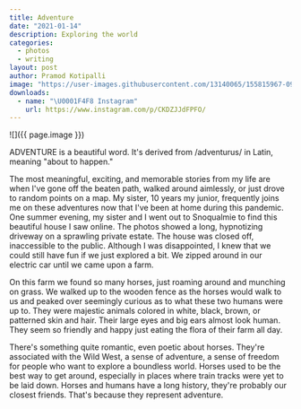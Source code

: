 ```yaml
---
title: Adventure
date: "2021-01-14"
description: Exploring the world
categories:
  - photos
  - writing
layout: post
author: Pramod Kotipalli
image: "https://user-images.githubusercontent.com/13140065/155815967-0968cbf1-2d06-470a-9fc2-7d3b88493cd9.jpg"
downloads:
  - name: "\U0001F4F8 Instagram"
    url: https://www.instagram.com/p/CKDZJJdFPFO/
---
```


![]({{ page.image }})

ADVENTURE is a beautiful word. It's derived from
/adventurus/ in Latin, meaning "about to happen."

The most meaningful, exciting, and memorable stories from my
life are when I've gone off the beaten path, walked around
aimlessly, or just drove to random points on a map. My
sister, 10 years my junior, frequently joins me on these
adventures now that I've been at home during this pandemic.
One summer evening, my sister and I went out to Snoqualmie
to find this beautiful house I saw online. The photos showed
a long, hypnotizing driveway on a sprawling private estate.
The house was closed off, inaccessible to the public.
Although I was disappointed, I knew that we could still have
fun if we just explored a bit. We zipped around in our
electric car until we came upon a farm.

On this farm we found so many horses, just roaming around
and munching on grass. We walked up to the wooden fence as
the horses would walk to us and peaked over seemingly
curious as to what these two humans were up to. They were
majestic animals colored in white, black, brown, or
patterned skin and hair. Their large eyes and big ears
almost look human. They seem so friendly and happy just
eating the flora of their farm all day.

There's something quite romantic, even poetic about horses.
They're associated with the Wild West, a sense of adventure,
a sense of freedom for people who want to explore a
boundless world. Horses used to be the best way to get
around, especially in places where train tracks were yet to
be laid down. Horses and humans have a long history, they're
probably our closest friends. That's because they represent
adventure.
